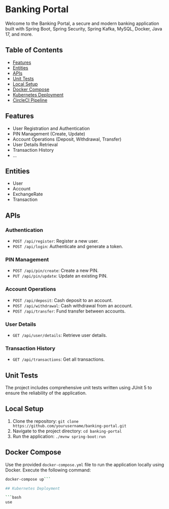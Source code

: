 # Banking Portal

Welcome to the Banking Portal, a secure and modern banking application built with Spring Boot, Spring Security, Spring Kafka, MySQL, Docker, Java 17, and more.

## Table of Contents

- [Features](#features)
- [Entities](#entities)
- [APIs](#apis)
- [Unit Tests](#unit-tests)
- [Local Setup](#local-setup)
- [Docker Compose](#docker-compose)
- [Kubernetes Deployment](#kubernetes-deployment)
- [CircleCI Pipeline](#circleci-pipeline)

## Features

- User Registration and Authentication
- PIN Management (Create, Update)
- Account Operations (Deposit, Withdrawal, Transfer)
- User Details Retrieval
- Transaction History
- ...

## Entities

- User
- Account
- ExchangeRate
- Transaction

## APIs

### Authentication

- `POST /api/register`: Register a new user.
- `POST /api/login`: Authenticate and generate a token.

### PIN Management

- `POST /api/pin/create`: Create a new PIN.
- `PUT /api/pin/update`: Update an existing PIN.

### Account Operations

- `POST /api/deposit`: Cash deposit to an account.
- `POST /api/withdrawal`: Cash withdrawal from an account.
- `POST /api/transfer`: Fund transfer between accounts.

### User Details

- `GET /api/user/details`: Retrieve user details.

### Transaction History

- `GET /api/transactions`: Get all transactions.

## Unit Tests

The project includes comprehensive unit tests written using JUnit 5 to ensure the reliability of the application.

## Local Setup

1. Clone the repository: `git clone https://github.com/yourusername/banking-portal.git`
2. Navigate to the project directory: `cd banking-portal`
3. Run the application: `./mvnw spring-boot:run`

## Docker Compose

Use the provided `docker-compose.yml` file to run the application locally using Docker. Execute the following command:

```bash
docker-compose up```

## Kubernetes Deployment

```bash
use









